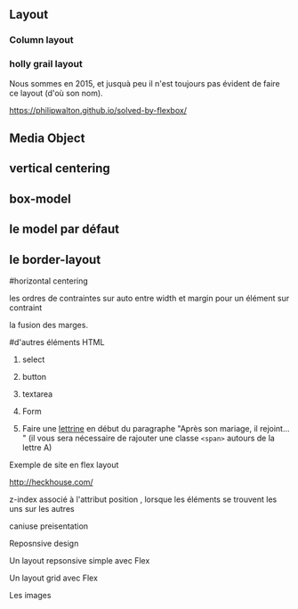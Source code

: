 

## Layout

### Column layout


### holly grail layout

Nous sommes en 2015, et jusquà peu il n'est toujours pas évident de faire ce layout (d'où son nom).

https://philipwalton.github.io/solved-by-flexbox/

## Media Object


## vertical centering


## box-model


## le model par défaut

## le border-layout

<!-- On peut aussi parler des sélecteurs de base sur les attributs -->

<!--

Rajouter référence MDN ???

Parler aussi des pseudo-éléments type ::first-letter ?
::after
::before
::first-letter
::first-line

MDN : Tout comme les pseudo-classes, les pseudo-éléments sont ajoutés aux
sélecteurs. Mais au lieu de décrire un état spécial, ils permettent de styler
certaines parties du document.

<style type="text/css">
p::first-letter { font-size:1.4em; }
</style>

-->



#horizontal centering 

les ordres  de contraintes sur auto entre width et margin pour un élément sur contraint

la fusion des marges.


#d'autres éléments HTML
1. select

1. button

1. textarea 

1. Form





1. Faire une [lettrine](https://fr.wikipedia.org/wiki/Lettrine) en début du paragraphe "Après son mariage, il rejoint... " (il vous sera nécessaire de rajouter une classe `<span>` autours de la lettre A)



Exemple de site en flex layout

http://heckhouse.com/





z-index associé à l'attribut position , lorsque les éléments se trouvent les uns sur les autres


caniuse preisentation


Reposnsive design 

Un layout repsonsive simple avec Flex

Un layout grid avec Flex

Les images

